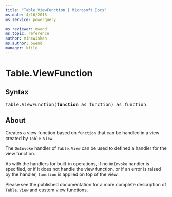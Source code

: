 ```yaml
---
title: "Table.ViewFunction | Microsoft Docs"
ms.date: 4/16/2018
ms.service: powerquery

ms.reviewer: owend
ms.topic: reference
author: minewiskan
ms.author: owend
manager: kfile
---
```

# Table.ViewFunction

## Syntax

<pre>
Table.ViewFunction(<b>function</b> as function) as function
</pre>

## About
Creates a view function based on `function` that can be handled in a view created by `Table.View`. 

The `OnInvoke` handler of `Table.View` can be used to defined a handler for the view function. 

As with the handlers for built-in operations, if no `OnInvoke` handler is specified, or if it does not handle the view function, or if an error is raised by the handler, `function` is applied on top of the view. 

Please see the published documentation for a more complete description of `Table.View` and custom view functions.

